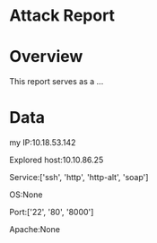 
Attack Report
=============

# Overview


This report serves as a ...
# Data


my IP:10.18.53.142

Explored host:10.10.86.25

Service:['ssh', 'http', 'http-alt', 'soap']

OS:None

Port:['22', '80', '8000']

Apache:None